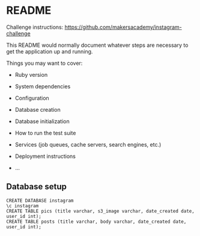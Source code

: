 # README

Challenge instructions: https://github.com/makersacademy/instagram-challenge

This README would normally document whatever steps are necessary to get the
application up and running.

Things you may want to cover:

* Ruby version

* System dependencies

* Configuration

* Database creation

* Database initialization

* How to run the test suite

* Services (job queues, cache servers, search engines, etc.)

* Deployment instructions

* ...

## Database setup
```
CREATE DATABASE instagram
\c instagram
CREATE TABLE pics (title varchar, s3_image varchar, date_created date, user_id int);
CREATE TABLE posts (title varchar, body varchar, date_created date, user_id int);
```
